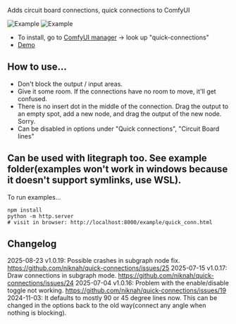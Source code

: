 
Adds circuit board connections, quick connections to ComfyUI

![Example](imgs/CircuitBoardExample.webp)
![Example](imgs/CreateSimple.gif)


* To install, go to [ComfyUI manager](https://github.com/ltdrdata/ComfyUI-Manager) -> look up "quick-connections"
* [Demo](https://niknah.github.io/quick-connections/quick_conn.html?nodebug=1)

## How to use...


* Don't block the output / input areas.
* Give it some room.  If the connections have no room to move, it'll get confused.
* There is no insert dot in the middle of the connection.  Drag the output to an empty spot, add a new node, and drag the output of the new node.  Sorry.
* Can be disabled in options under "Quick connections", "Circuit Board lines"


## Can be used with litegraph too.  See example folder(examples won't work in windows because it doesn't support symlinks, use WSL).
To run examples...
```
npm install
python -m http.server
# visit in browser: http://localhost:8000/example/quick_conn.html
```


## Changelog

2025-08-23 v1.0.19: Possible crashes in subgraph node fix. https://github.com/niknah/quick-connections/issues/25
2025-07-15 v1.0.17: Draw connections in subgraph mode.  https://github.com/niknah/quick-connections/issues/24
2025-07-04 v1.0.16: Problem with the enable/disable toggle not working.  https://github.com/niknah/quick-connections/issues/19
2024-11-03: It defaults to mostly 90 or 45 degree lines now.  This can be changed in the options back to the old way(connect any angle when nothing is blocking).
